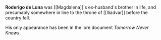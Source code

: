 **Roderigo de Luna** was [[Magdalena]]'s ex-husband's brother in life, and presumably somewhere in line to the throne of [[Iliadvar]] before the country fell.

His only appearance has been in the lore document *Tomorrow Never Knows*.